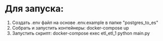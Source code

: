 # Для запуска:

1. Создать .env файл на основе .env.example в папке "postgres_to_es"
2. Собрать и запустить контейнеры: docker-compose up
3. Запустить скрипт: docker-compose exec etl_etl_1 python main.py
